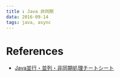 ```yaml
---
title : Java 非同期
data: 2016-09-14
tags: java, async
---
```





# References

+ [Java並行・並列・非同期処理チートシート](http://qiita.com/yohhoy/items/bc119324d2b69570597b)
